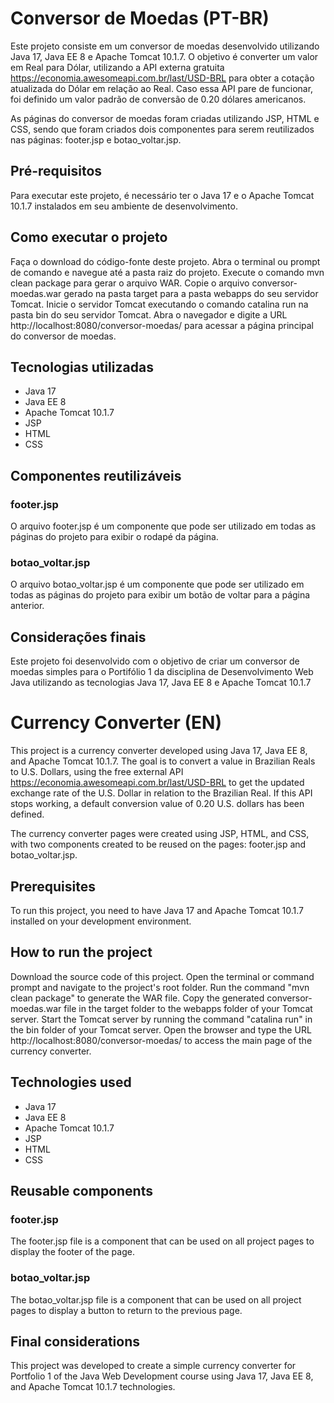 # Conversor de Moedas (PT-BR)
Este projeto consiste em um conversor de moedas desenvolvido utilizando Java 17, Java EE 8 e Apache Tomcat 10.1.7. O objetivo é converter um valor em Real para Dólar, utilizando a API externa gratuita https://economia.awesomeapi.com.br/last/USD-BRL para obter a cotação atualizada do Dólar em relação ao Real. Caso essa API pare de funcionar, foi definido um valor padrão de conversão de 0.20 dólares americanos.

As páginas do conversor de moedas foram criadas utilizando JSP, HTML e CSS, sendo que foram criados dois componentes para serem reutilizados nas páginas: footer.jsp e botao_voltar.jsp.

## Pré-requisitos
Para executar este projeto, é necessário ter o Java 17 e o Apache Tomcat 10.1.7 instalados em seu ambiente de desenvolvimento.

## Como executar o projeto
Faça o download do código-fonte deste projeto.
Abra o terminal ou prompt de comando e navegue até a pasta raiz do projeto.
Execute o comando mvn clean package para gerar o arquivo WAR.
Copie o arquivo conversor-moedas.war gerado na pasta target para a pasta webapps do seu servidor Tomcat.
Inicie o servidor Tomcat executando o comando catalina run na pasta bin do seu servidor Tomcat.
Abra o navegador e digite a URL http://localhost:8080/conversor-moedas/ para acessar a página principal do conversor de moedas.

## Tecnologias utilizadas
- Java 17
- Java EE 8
- Apache Tomcat 10.1.7
- JSP
- HTML
- CSS

## Componentes reutilizáveis
### footer.jsp
O arquivo footer.jsp é um componente que pode ser utilizado em todas as páginas do projeto para exibir o rodapé da página.

### botao_voltar.jsp
O arquivo botao_voltar.jsp é um componente que pode ser utilizado em todas as páginas do projeto para exibir um botão de voltar para a página anterior.

## Considerações finais
Este projeto foi desenvolvido com o objetivo de criar um conversor de moedas simples para o Portifólio 1 da disciplina de Desenvolvimento Web Java utilizando as tecnologias Java 17, Java EE 8 e Apache Tomcat 10.1.7

# Currency Converter (EN)
This project is a currency converter developed using Java 17, Java EE 8, and Apache Tomcat 10.1.7. The goal is to convert a value in Brazilian Reals to U.S. Dollars, using the free external API https://economia.awesomeapi.com.br/last/USD-BRL to get the updated exchange rate of the U.S. Dollar in relation to the Brazilian Real. If this API stops working, a default conversion value of 0.20 U.S. dollars has been defined.

The currency converter pages were created using JSP, HTML, and CSS, with two components created to be reused on the pages: footer.jsp and botao_voltar.jsp.

## Prerequisites
To run this project, you need to have Java 17 and Apache Tomcat 10.1.7 installed on your development environment.

## How to run the project

Download the source code of this project.
Open the terminal or command prompt and navigate to the project's root folder.
Run the command "mvn clean package" to generate the WAR file.
Copy the generated conversor-moedas.war file in the target folder to the webapps folder of your Tomcat server.
Start the Tomcat server by running the command "catalina run" in the bin folder of your Tomcat server.
Open the browser and type the URL http://localhost:8080/conversor-moedas/ to access the main page of the currency converter.

## Technologies used
- Java 17
- Java EE 8
- Apache Tomcat 10.1.7
- JSP
- HTML
- CSS

## Reusable components
### footer.jsp
The footer.jsp file is a component that can be used on all project pages to display the footer of the page.

### botao_voltar.jsp
The botao_voltar.jsp file is a component that can be used on all project pages to display a button to return to the previous page.

## Final considerations
This project was developed to create a simple currency converter for Portfolio 1 of the Java Web Development course using Java 17, Java EE 8, and Apache Tomcat 10.1.7 technologies.

